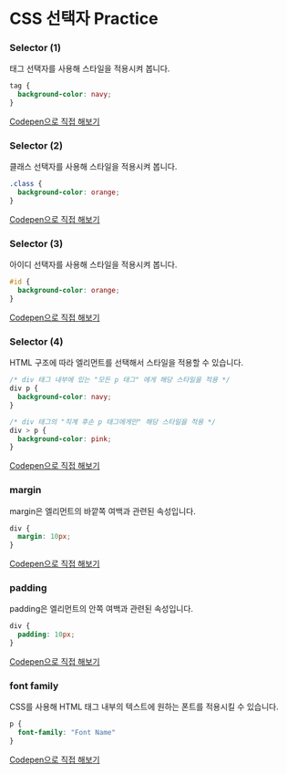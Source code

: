 # CSS 선택자 Practice

### Selector (1)

태그 선택자를 사용해 스타일을 적용시켜 봅니다.

```css
tag {
  background-color: navy;
}
```

[Codepen으로 직접 해보기](https://codepen.io/vanillacoding/pen/LYOpxOO)

### Selector (2)

클래스 선택자를 사용해 스타일을 적용시켜 봅니다.

```css
.class {
  background-color: orange;
}
```

[Codepen으로 직접 해보기](https://codepen.io/vanillacoding/pen/mdqeRpG?editors=1100)

### Selector (3)

아이디 선택자를 사용해 스타일을 적용시켜 봅니다.

```css
#id {
  background-color: orange;
}
```

[Codepen으로 직접 해보기](https://codepen.io/vanillacoding/pen/jOabyZO?editors=1100)

### Selector (4)

HTML 구조에 따라 엘리먼트를 선택해서 스타일을 적용할 수 있습니다.

```css
/* div 태그 내부에 있는 "모든 p 태그" 에게 해당 스타일을 적용 */
div p {
  background-color: navy;
}

/* div 태그의 "직계 후손 p 태그에게만" 해당 스타일을 적용 */
div > p {
  background-color: pink;
}
```

[Codepen으로 직접 해보기](https://codepen.io/vanillacoding/pen/LYOpxQO?editors=1100)



### margin

margin은 엘리먼트의 바깥쪽 여백과 관련된 속성입니다.

```css
div {
  margin: 10px;
}
```

[Codepen으로 직접 해보기](https://codepen.io/vanillacoding/pen/WNXQRMV?editors=1100)

### padding

padding은 엘리먼트의 안쪽 여백과 관련된 속성입니다.

```css
div {
  padding: 10px;
}
```

[Codepen으로 직접 해보기](https://codepen.io/vanillacoding/pen/abVvpYw)



### font family

CSS를 사용해 HTML 태그 내부의 텍스트에 원하는 폰트를 적용시킬 수 있습니다.

```css
p {
  font-family: "Font Name"
}
```

[Codepen으로 직접 해보기](https://codepen.io/vanillacoding/pen/OJOyWvq?editors=1100)
